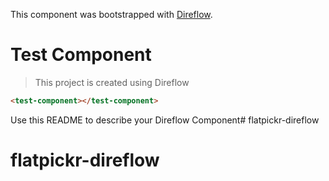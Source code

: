This component was bootstrapped with [Direflow](https://direflow.io).

# Test Component
> This project is created using Direflow

```html
<test-component></test-component>
```

Use this README to describe your Direflow Component# flatpickr-direflow
# flatpickr-direflow
